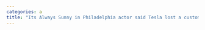```yaml
---
categories: a
title: "Its Always Sunny in Philadelphia actor said Tesla lost a customer after his car was stuck in a parking garage for days when his key fob broke"
---
```


